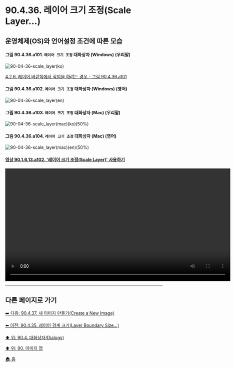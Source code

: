 # 90.4.36. 레이어 크기 조정(Scale Layer...)
## 운영체제(OS)와 언어설정 조건에 따른 모습
#### 그림 90.4.36.a101. `레이어 크기 조정` 대화상자 (Windows) (우리말)
![90-04-36-scale_layer(ko)](https://github.com/wonder13662/gimp/assets/15767104/2425d28c-3011-4c27-afed-728c962aff00)

[4.2.6. 레이어 바깥쪽에서 작업을 하려는 경우 - 그림 90.4.36.a101](https://wonder13662.github.io/gimp/2.10.36_ko/04-02-06-you-are-trying-to-act-outside-the-layer.html#%EA%B7%B8%EB%A6%BC-90436a101-%EB%A0%88%EC%9D%B4%EC%96%B4-%ED%81%AC%EA%B8%B0-%EC%A1%B0%EC%A0%95-%EB%8C%80%ED%99%94%EC%83%81%EC%9E%90-windows-%EC%9A%B0%EB%A6%AC%EB%A7%90)

#### 그림 90.4.36.a102. `레이어 크기 조정` 대화상자 (Windows) (영어)
![90-04-36-scale_layer(en)](https://github.com/wonder13662/gimp/assets/15767104/1839595c-ee1b-4654-8d87-f81e7689e9f8)

#### 그림 90.4.36.a103. `레이어 크기 조정` 대화상자 (Mac) (우리말)
![90-04-36-scale_layer(mac)(ko)(50%)](https://github.com/wonder13662/gimp/assets/15767104/57e5c9df-d344-4233-bf11-81ceec01bedf)

#### 그림 90.4.36.a104. `레이어 크기 조정` 대화상자 (Mac) (영어)
![90-04-36-scale_layer(mac)(en)(50%)](https://github.com/wonder13662/gimp/assets/15767104/a27e270f-09eb-4b91-af95-a62fbbbe19eb)

<a id="90-01-06-13-a102"></a>

#### [영상 90.1.6.13.a102. '레이어 크기 조정(Scale Layer)' 사용하기](./90-01-06-13-scale_layer.md#90-01-06-13-a102)
<video controls="controls" width="720" environment="MacOS:Sonoma 14.2.1 GIMP 2.10.36" src="https://github.com/wonder13662/gimp/assets/15767104/8fe93a42-c805-4b1a-8b15-2d1765da17f4"></video>

***

## 다른 페이지로 가기
[➡️ 다음: 90.4.37. 새 이미지 만들기(Create a New Image)](./90-04-37-create_a_new_image.md)

[⬅️ 이전: 90.4.35. 레이어 경계 크기(Layer Boundary Size...)](./90-04-35-layer_to_boundary_size.md)

[⬆️ 위: 90.4. 대화상자(Dialogs)](./90-04-00-dialogs.md)

[⬆️ 위: 90. 이미지 맵](./90-00-image-map.md)

[🏠 홈](./00-home.md)
